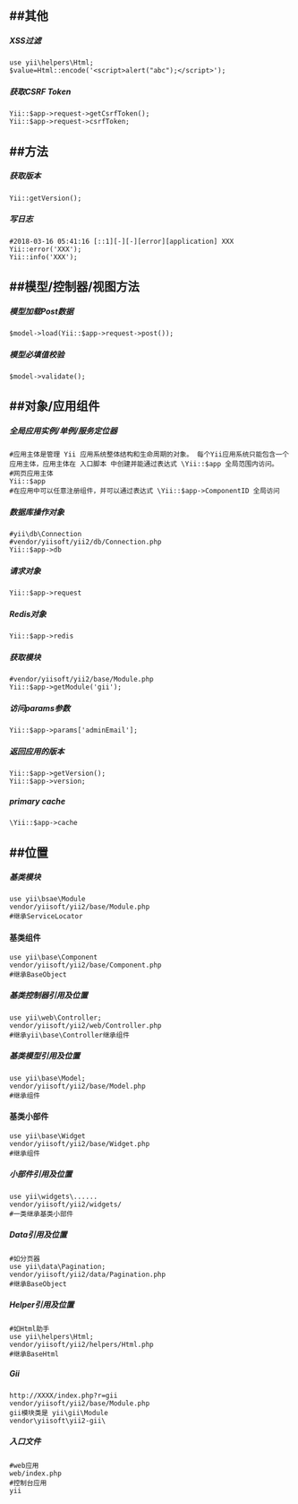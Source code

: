 

##其他
---------------------------
##### XSS过滤
    use yii\helpers\Html;
    $value=Html::encode('<script>alert("abc");</script>');

##### 获取CSRF Token
    Yii::$app->request->getCsrfToken();
    Yii::$app->request->csrfToken;


##方法
---------------------------
##### 获取版本
    Yii::getVersion();

##### 写日志
	#2018-03-16 05:41:16 [::1][-][-][error][application] XXX
	Yii::error('XXX');
	Yii::info('XXX');



##模型/控制器/视图方法
---------------------------
##### 模型加载Post数据
    $model->load(Yii::$app->request->post());

##### 模型必填值校验
    $model->validate();


##对象/应用组件
---------------------------
##### 全局应用实例/单例/服务定位器
	#应用主体是管理 Yii 应用系统整体结构和生命周期的对象。 每个Yii应用系统只能包含一个应用主体，应用主体在 入口脚本 中创建并能通过表达式 \Yii::$app 全局范围内访问。
	#网页应用主体
    Yii::$app   
	#在应用中可以任意注册组件，并可以通过表达式 \Yii::$app->ComponentID 全局访问

##### 数据库操作对象
	#yii\db\Connection
	#vendor/yiisoft/yii2/db/Connection.php
	Yii::$app->db

##### 请求对象
	Yii::$app->request

##### Redis对象
	Yii::$app->redis

##### 获取模块
	#vendor/yiisoft/yii2/base/Module.php
	Yii::$app->getModule('gii');

##### 访问params参数
	Yii::$app->params['adminEmail'];

##### 返回应用的版本
	Yii::$app->getVersion();
	Yii::$app->version;

##### primary cache
	\Yii::$app->cache


##位置
---------------------------

##### 基类模块
	use yii\bsae\Module
	vendor/yiisoft/yii2/base/Module.php
	#继承ServiceLocator

#### 基类组件
	use yii\base\Component
	vendor/yiisoft/yii2/base/Component.php
	#继承BaseObject

##### 基类控制器引用及位置
	use yii\web\Controller;
	vendor/yiisoft/yii2/web/Controller.php
	#继承yii\base\Controller继承组件

##### 基类模型引用及位置
	use yii\base\Model;
	vendor/yiisoft/yii2/base/Model.php
	#继承组件

#### 基类小部件
	use yii\base\Widget
	vendor/yiisoft/yii2/base/Widget.php
	#继承组件

##### 小部件引用及位置
	use yii\widgets\......
	vendor/yiisoft/yii2/widgets/
	#一类继承基类小部件

##### Data引用及位置
	#如分页器
	use yii\data\Pagination;
	vendor/yiisoft/yii2/data/Pagination.php
	#继承BaseObject

##### Helper引用及位置
	#如Html助手
	use yii\helpers\Html;
	vendor/yiisoft/yii2/helpers/Html.php
	#继承BaseHtml

##### Gii
	http://XXXX/index.php?r=gii
	vendor/yiisoft/yii2/base/Module.php
	gii模块类是 yii\gii\Module
	vendor\yiisoft\yii2-gii\

##### 入口文件
	#web应用
	web/index.php
	#控制台应用
	yii

